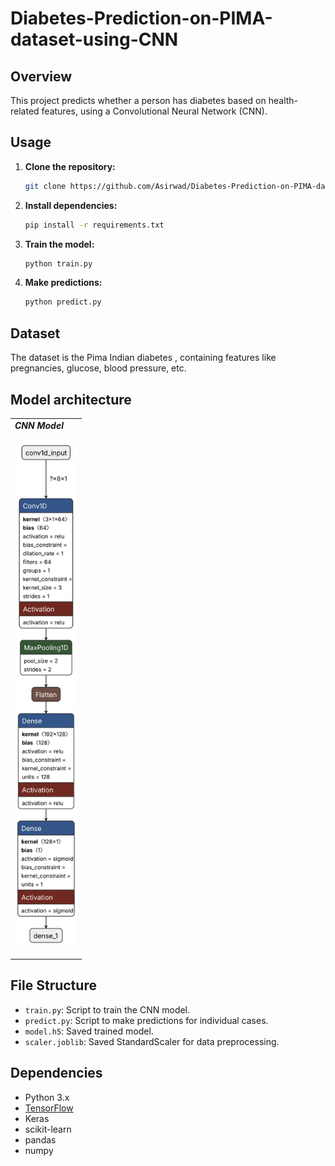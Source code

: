 # Diabetes-Prediction-on-PIMA-dataset-using-CNN

## Overview

This project predicts whether a person has diabetes based on health-related features, using a Convolutional Neural Network (CNN).

## Usage

1. **Clone the repository:**
    ```bash
    git clone https://github.com/Asirwad/Diabetes-Prediction-on-PIMA-dataset-using-CNN.git
    ```

2. **Install dependencies:**
    ```bash
    pip install -r requirements.txt
    ```

3. **Train the model:**
    ```bash
    python train.py
    ```

4. **Make predictions:**
    ```bash
    python predict.py
    ```

## Dataset

The dataset is the Pima Indian diabetes , containing features like pregnancies, glucose, blood pressure, etc.

## Model architecture
<div align="center">
  <table>
    <tr>
      <td><b><i>CNN Model</i></b></td>
    </tr>
    <tr>
      <td>
        <p align="center">
          <img src="app/models/model diagram.svg" alt="alt" width="100">
        </p>
      </td>
    </tr>
  </table>
</div>

## File Structure

- `train.py`: Script to train the CNN model.
- `predict.py`: Script to make predictions for individual cases.
- `model.h5`: Saved trained model.
- `scaler.joblib`: Saved StandardScaler for data preprocessing.

## Dependencies

- Python 3.x
- [TensorFlow](https://www.tensorflow.org/)
- Keras
- scikit-learn
- pandas
- numpy
